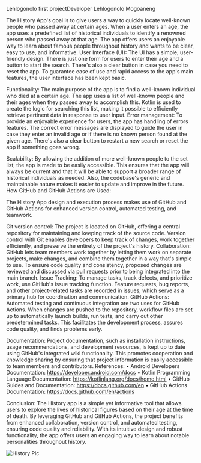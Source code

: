 Lehlogonolo first projectDeveloper 
Lehlogonolo Mogoaneng


The History App's goal is to give users a way to quickly locate well-known people who passed away at certain ages. When a user enters an age, the app uses a predefined list of historical individuals to identify a renowned person who passed away at that age. The app offers users an enjoyable way to learn about famous people throughout history and wants to be clear, easy to use, and informative. 
User Interface (UI): The UI has a simple, user-friendly design. There is just one form for users to enter their age and a button to start the search. There's also a clear button in case you need to reset the app. To guarantee ease of use and rapid access to the app's main features, the user interface has been kept basic. 

Functionality: The main purpose of the app is to find a well-known individual who died at a certain age. The app uses a list of well-known people and their ages when they passed away to accomplish this. Kotlin is used to create the logic for searching this list, making it possible to efficiently retrieve pertinent data in response to user input.
Error management: To provide an enjoyable experience for users, the app has handling of errors features. The correct error messages are displayed to guide the user in case they enter an invalid age or if there is no known person found at the given age. There's also a clear button to restart a new search or reset the app if something goes wrong. 

Scalability: By allowing the addition of more well-known people to the set list, the app is made to be easily accessible. This ensures that the app will always be current and that it will be able to support a broader range of historical individuals as needed. Also, the codebase's generic and maintainable nature makes it easier to update and improve in the future.
How GitHub and GitHub Actions are Used: 

The History App design and execution process makes use of GitHub and GitHub Actions for enhanced version control, automated testing, and teamwork.


Git version control: The project is located on GitHub, offering a central repository for maintaining and keeping track of the source code. Version control with Git enables developers to keep track of changes, work together efficiently, and preserve the entirety of the project's history.
Collaboration: GitHub lets team members work together by letting them work on separate projects, make changes, and combine them together in a way that's simple to use. To ensure code quality and consistency, proposed changes are reviewed and discussed via pull requests prior to being integrated into the main branch. Issue Tracking: To manage tasks, track defects, and prioritize work, use GitHub's issue tracking function. Feature requests, bug reports, and other project-related tasks are recorded in issues, which serve as a primary hub for coordination and communication.
GitHub Actions: Automated testing and continuous integration are two uses for GitHub Actions. When changes are pushed to the repository, workflow files are set up to automatically launch builds, run tests, and carry out other predetermined tasks. This facilitates the development process, assures code quality, and finds problems early. 

Documentation: Project documentation, such as installation instructions, usage recommendations, and development resources, is kept up to date using GitHub's integrated wiki functionality. This promotes cooperation and knowledge sharing by ensuring that project information is easily accessible to team members and contributors.
References:
•	Android Developers Documentation: https://developer.android.com/docs
•	Kotlin Programming Language Documentation: https://kotlinlang.org/docs/home.html
•	GitHub Guides and Documentation: https://docs.github.com/en
•	GitHub Actions Documentation: https://docs.github.com/en/actions

Conclusion:
The History app is a simple yet informative tool that allows users to explore the lives of historical figures based on their age at the time of death. By leveraging GitHub and GitHub Actions, the project benefits from enhanced collaboration, version control, and automated testing, ensuring code quality and reliability. With its intuitive design and robust functionality, the app offers users an engaging way to learn about notable personalities throughout history.

![History Pic](https://github.com/ST10444782/ST10444782Lehlogonolo/assets/161002155/e611e62b-67d2-4f76-9ded-c70314c8316b)

